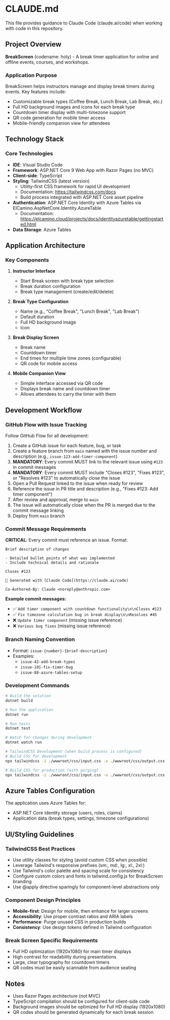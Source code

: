 # CLAUDE.md

This file provides guidance to Claude Code (claude.ai/code) when working with code in this repository.

## Project Overview

**BreakScreen** (codename: holy) - A break timer application for online and offline events, courses, and workshops.

### Application Purpose
BreakScreen helps instructors manage and display break timers during events. Key features include:
- Customizable break types (Coffee Break, Lunch Break, Lab Break, etc.)
- Full HD background images and icons for each break type
- Countdown timer display with multi-timezone support
- QR code generation for mobile timer access
- Mobile-friendly companion view for attendees

## Technology Stack

### Core Technologies
- **IDE**: Visual Studio Code
- **Framework**: ASP.NET Core 9 Web App with Razor Pages (no MVC)
- **Client-side**: TypeScript
- **Styling**: TailwindCSS (latest version)
  - Utility-first CSS framework for rapid UI development
  - Documentation: https://tailwindcss.com/docs
  - Build process integrated with ASP.NET Core asset pipeline
- **Authentication**: ASP.NET Core Identity with Azure Tables via ElCamino.AspNetCore.Identity.AzureTable
  - Documentation: https://elcamino.cloud/projects/docs/identityazuretable/gettingstarted.html
- **Data Storage**: Azure Tables

## Application Architecture

### Key Components

1. **Instructor Interface**
   - Start Break screen with break type selection
   - Break duration configuration
   - Break type management (create/edit/delete)

2. **Break Type Configuration**
   - Name (e.g., "Coffee Break", "Lunch Break", "Lab Break")
   - Default duration
   - Full HD background image
   - Icon

3. **Break Display Screen**
   - Break name
   - Countdown timer
   - End times for multiple time zones (configurable)
   - QR code for mobile access

4. **Mobile Companion View**
   - Simple interface accessed via QR code
   - Displays break name and countdown timer
   - Allows attendees to carry the timer with them

## Development Workflow

### GitHub Flow with Issue Tracking
Follow GitHub Flow for all development:
1. Create a GitHub issue for each feature, bug, or task
2. Create a feature branch from `main` named with the issue number and description (e.g., `issue-123-add-timer-component`)
3. **MANDATORY**: Every commit MUST link to the relevant issue using `#123` in commit messages
4. **MANDATORY**: Every commit MUST include "Closes #123", "Fixes #123", or "Resolves #123" to automatically close the issue
5. Open a Pull Request linked to the issue when ready for review
6. Reference the issue in PR title and description (e.g., "Fixes #123: Add timer component")
7. After review and approval, merge to `main`
8. The issue will automatically close when the PR is merged due to the commit message linking
9. Deploy from `main` branch

### Commit Message Requirements
**CRITICAL**: Every commit must reference an issue. Format:
```
Brief description of changes

- Detailed bullet points of what was implemented
- Include technical details and rationale

Closes #123

🤖 Generated with [Claude Code](https://claude.ai/code)

Co-Authored-By: Claude <noreply@anthropic.com>
```

**Example commit messages:**
- ✅ `Add timer component with countdown functionality\n\nCloses #123`
- ✅ `Fix timezone calculation bug in break display\n\nResolves #45`
- ❌ `Update timer component` (missing issue reference)
- ❌ `Various bug fixes` (missing issue reference)

### Branch Naming Convention
- Format: `issue-{number}-{brief-description}`
- Examples:
  - `issue-42-add-break-types`
  - `issue-101-fix-timer-bug`
  - `issue-88-azure-tables-setup`

### Development Commands

```bash
# Build the solution
dotnet build

# Run the application
dotnet run

# Run tests
dotnet test

# Watch for changes during development
dotnet watch run

# TailwindCSS Development (when build process is configured)
# Build CSS for development
npx tailwindcss -i ./wwwroot/css/input.css -o ./wwwroot/css/output.css --watch

# Build CSS for production (with purging)
npx tailwindcss -i ./wwwroot/css/input.css -o ./wwwroot/css/output.css --minify
```

## Azure Tables Configuration

The application uses Azure Tables for:
- ASP.NET Core Identity storage (users, roles, claims)
- Application data (break types, settings, timezone configurations)

## UI/Styling Guidelines

### TailwindCSS Best Practices
- Use utility classes for styling (avoid custom CSS when possible)
- Leverage Tailwind's responsive prefixes (sm:, md:, lg:, xl:, 2xl:)
- Use Tailwind's color palette and spacing scale for consistency
- Configure custom colors and fonts in tailwind.config.js for BreakScreen branding
- Use @apply directive sparingly for component-level abstractions only

### Component Design Principles
- **Mobile-first**: Design for mobile, then enhance for larger screens
- **Accessibility**: Use proper contrast ratios and ARIA labels
- **Performance**: Purge unused CSS in production builds
- **Consistency**: Use design tokens defined in Tailwind configuration

### Break Screen Specific Requirements
- Full HD optimization (1920x1080) for main timer displays
- High contrast for readability during presentations
- Large, clear typography for countdown timers
- QR codes must be easily scannable from audience seating

## Notes

- Uses Razor Pages architecture (not MVC)
- TypeScript compilation should be configured for client-side code
- Background images should be optimized for Full HD display (1920x1080)
- QR codes should be generated dynamically for each break session